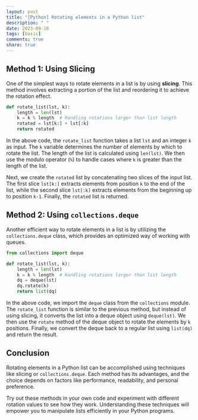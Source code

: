 ```yaml
---
layout: post
title: "[Python] Rotating elements in a Python list"
description: " "
date: 2023-09-10
tags: [basic]
comments: true
share: true
---
```


## Method 1: Using Slicing

One of the simplest ways to rotate elements in a list is by using **slicing**. This method involves extracting a portion of the list and reordering it to achieve the rotation effect.

```python
def rotate_list(lst, k):
    length = len(lst)
    k = k % length  # Handling rotations larger than list length
    rotated = lst[k:] + lst[:k]
    return rotated
```

In the above code, the `rotate_list` function takes a list `lst` and an integer `k` as input. The `k` variable determines the number of elements by which to rotate the list. The length of the list is calculated using `len(lst)`. We then use the modulo operator (`%`) to handle cases where `k` is greater than the length of the list.

Next, we create the `rotated` list by concatenating two slices of the input list. The first slice `lst[k:]` extracts elements from position `k` to the end of the list, while the second slice `lst[:k]` extracts elements from the beginning up to position `k-1`. Finally, the `rotated` list is returned.

## Method 2: Using `collections.deque`

Another efficient way to rotate elements in a list is by utilizing the `collections.deque` class, which provides an optimized way of working with queues.

```python
from collections import deque

def rotate_list(lst, k):
    length = len(lst)
    k = k % length  # Handling rotations larger than list length
    dq = deque(lst)
    dq.rotate(k)
    return list(dq)
```

In the above code, we import the `deque` class from the `collections` module. The `rotate_list` function is similar to the previous method, but instead of using slicing, it converts the list into a deque object using `deque(lst)`. We then use the `rotate` method of the deque object to rotate the elements by `k` positions. Finally, we convert the deque back to a regular list using `list(dq)` and return the result.

## Conclusion

Rotating elements in a Python list can be accomplished using techniques like slicing or `collections.deque`. Each method has its advantages, and the choice depends on factors like performance, readability, and personal preference.

Try out these methods in your own code and experiment with different rotation values to see how they work. Understanding these techniques will empower you to manipulate lists efficiently in your Python programs.
